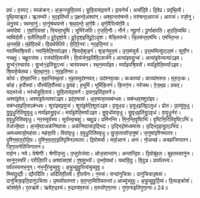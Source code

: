 

  
प्रवः॑। व॒स्पट्। स्पळ॑क्रन्। अ॒क्र॒न्त्सु॒वि॒ताय॑। सु॒वि॒ताय॑दा॒वने॑। दा॒वनेर्च॑। अर्चा॑दि॒वे। दि॒वेप्र। प्रपृ॑थि॒व्यै। पृ॒थि॒व्याऋ॒तं। ऋ॒तम्भ॑रे। भ॒र॒इति॑भरे॥ उ॒क्षन्ते॒अश्वा॑न्। अश्वा॒न्तरु॑षन्ते। तरु॑षन्त॒आरजः॑। आरजः॑। रजो॒नु। अनु॒स्वं। स्वम्भा॒नुं। भा॒नुंश्र॑थयन्ते। श्र॒थ॒य॒न्ते॒ अ॒र्ण॒वैः। अ॒र्ण॒वैरित्य॑र्ण॒वैः॥  
अमा॑देषां । ए॒षां॒भि॒यसा॑। भि॒यसा॒भूमिः॑। भूमि॑रेजति। ए॒ज॒ति॒नौः। नौर्न। नपू॒र्णा। पू॒र्णाक्ष॑रति। क्ष॒र॒ति॒व्यथिः॑। व्यथि॑र्य॒ती। य॒तीति॑य॒ती॥ दु॒रे॒दृशो॒ये। दू॒रे॒दृश॒इति॑दू॒रे॒ऽदृशः॑। येचि॒तय॑न्ते। चि॒तय॑न्त॒एम॑भिः। एम॑भिर॒न्तः। अ॒न्तर्म॒हे। म॒हेवि॒दथे॑। वि॒दथे॑येतिरे। ये॒ति॒रे॒नरः॑। नर॒इति॒नरः॑॥  
गवा॑मिवश्रि॒यसे॑। गवा॑मि॒वेति॒गवां॑ऽइव। श्रि॒यसे॒शृङ्गं॑। शृङ्ग॑मुत्त॒मं। उ॒त्त॒मंसूर्यः॑। उ॒त्त॒ममित्यु॑त्ऽत॒मं। सूर्यो॒न। नचक्षुः॑। चक्षू॒रज॑सः। रज॑सोवि॒सर्ज॑ने। वि॒स॑र्जन॒इति॑वि॒ऽसर्ज॑ने॥ अत्या॑इवसु॒भ्वः॑। अत्या॑इ॒वेत्यत्याः॑ऽइव। सु॒भ्व॑१॒॑श्चार॑वः। सु॒भ्व॑१॒॑इति॑सु॒ऽभ्वः॑। चार॑वस्थन। स्थ॒न॒मर्या॑इव। मर्या॑इवश्रि॒यसे॑। मर्या॑इ॒वेति॒मर्याः॑ऽइव। श्रि॒यसे॒चेतथा। चे॒त॒था॒न॒रः॒। न॒र॒इति॑नरः॥  
कोवः॑। वो॒म॒हान्ति॑। म॒हान्ति॑मह॒तां। म॒ह॒तामुद॑श्नवत्। उद॑श्नव॒त्कः। कःकाव्या॑। काव्या॑मरुतः। म॒रु॒तः॒कः। कोह॑। ह॒पौंस्या॑। पौंस्येति॒पौंस्या॑॥ यू॒यंह॑। ह॒भूमिं॑। भूमिं॑कि॒रणं॑। कि॒रणं॒न। नरे॑जथ। रे॒ज॒थ॒प्र। प्रयत्। यद्भर॑ध्वे। भर॑ध्वेसु॒वि॒ताय॑। सु॒वि॒ताय॑दा॒वने॑। दा॒वन॒इति॑दा॒वने॑॥  
अश्वा॑इ॒वेत्। अश्वा॑इ॒वेत्यश्वाः॑ऽइव। इद॑रु॒षासः॑। अ॒रु॒षास॒स्सब॑न्धवः। सब॑न्धव॒श्शूरा॑इव। सब॑न्धव॒इति॒सऽब॑न्धवः। शूरा॑इवप्र॒युजः॑। शूरा॑इ॒वेति॒शूराः॑ऽइव। प्र॒युधः॒प्र। प्र॒युध॒इति॑प्र॒ऽयुधः॑। प्रोत। उ॒तयु॑युधुः। यु॒यु॒धु॒रिति॑युयुधुः॥ मर्या॑इवसु॒वृधः॑। मर्या॑इ॒वेति॒मर्याः॑ऽइव। सु॒वृधो॑वावृधुः। सु॒वृध॒इति॑सु॒ऽवृधः॑। वा॒वृ॒धु॒र्नरः॑। व॒वृ॒धु॒रिति॑ववृधुः। नर॒स्सूर्य॑स्य। सूर्य॑स्य॒चक्षुः॑। चक्षुः॒प्र। प्रमि॑नन्ति। मि॒न॒न्ति॒वृ॒ष्टिभिः॑। वृ॒ष्टिभि॒रिति॑वृ॒ष्टिऽभिः॑॥  
तेअ॑ज्ये॒ष्ठाः। अ॒ज्ये॒ष्ठाअक॑निष्ठासः। अक॑निष्ठासउ॒द्भिदः॑। उ॒द्भिदो॒म॑ध्यमासः। उ॒द्भिद॒इत्यु॒त्ऽभिदः॑। अम॑ध्यमासो॒मह॑सा। मह॑सा॒वि। विवा॑वृधुः। व॒वृ॒धु॒रिति॑ववृधुः॥ सु॒जा॒तासो॑ज॒नुषा॑। ज॒नुषा॑पृश्निमातरः। पृ॒श्नि॒मा॒त॒रो॒दि॒वः। पृ॒श्नि॒मा॒त॒र॒इति॑पृश्निऽमातरः। दि॒वोमर्याः॑। मर्या॒आनः॑। अनः॑। नो॒अच्छ॑। अच्छा॑जिगातन। जि॒गा॒तनेति॑जिगातन॥  
वयो॒न। नये। येश्रेणीः॑। श्रेणीः॑प॒प्तुः। प॒प्तुरोज॑सा। ओज॒सान्ता॑न्। अन्ता॑न्दि॒वः। दि॒वोबृ॑ह॒तः। बृ॒ह॒तस्सानु॑नः। सानु॑न॒स्परि॑। परीति॒परि॑॥ अश्वा॑सएषां। ए॒षा॒मु॒भये॑। उ॒भये॒यथा॑। यथा॑वि॒दुः। वि॒दुःप्र। प्रपर्व॑तस्य। पर्व॑तस्यनभ॒नून्। नभ॒नूँर॑चुच्युवुः। अ॒चु॒च्यु॒वु॒रित्य॑चुच्युवुः॥  
मिमा॑तु॒र्द्यौः। द्यौरदि॑तिः। अदि॑तिर्वी॒तये॑। वी॒तये॑नः। न॒स्सं। सन्दा॑नुचित्राः। दानु॑चित्राउ॒षसः॑। दानु॑चित्रा॒इति॒दानु॑ऽचित्राः। उ॒षसो॑यतन्तां। य॒त॒न्ता॒मिति॑यतन्तां॥ आच्यु॑च्युवुः। अ॒चु॒च्यु॒वु॒र्दि॒व्यं। दि॒व्यङ्कोशं॑। कोश॑मे॒ते। ए॒तऋषे॑। ऋषे॑रु॒द्रस्य॑। रु॒द्रस्य॑म॒रुतः॑। म॒रुतो॑गृणा॒नाः। गृ॒णा॒नाइति॑गृ॒णा॒नाः॥ 24॥  

